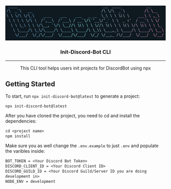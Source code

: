 <p align="center">
  <img src="https://github.com/Vrkljan/DiscordBot/blob/68ccaff4f8e59b0f73a0a68f09de8958b8c9eeb2/assets/discordbot.PNG" alt="DiscordBot Banner"  >
</p>

<h3 align="center">
  Init-Discord-Bot CLI
</h3>

<hr/>

<p align="center" >This CLI tool helps users init projects for DiscordBot using npx</p>

## Getting Started

To start, run ``npx init-discord-bot@latest`` to generate a project:

```
npx init-discord-bot@latest
```

After you have cloned the project, you need to cd and install the dependencies:
```
cd <project name>
npm install
```
Make sure you as well change the ``.env.example`` to just ``.env`` and populate the varibles inside:
```
BOT_TOKEN = <Your Discord Bot Token>
DISCORD_CLIENT_ID = <Your Discord Client ID>
DISCORD_GUILD_ID = <Your Discord Guild/Server ID you are doing development in>
NODE_ENV = development
```
